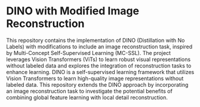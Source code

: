 # DINO with Modified Image Reconstruction
This repository contains the implementation of DINO (Distillation with No Labels) with modifications to include an image reconstruction task, inspired by Multi-Concept Self-Supervised Learning (MC-SSL). 
The project leverages Vision Transformers (ViTs) to learn robust visual representations without labeled data and explores the integration of reconstruction tasks to enhance learning.
DINO is a self-supervised learning framework that utilizes Vision Transformers to learn high-quality image representations without labeled data.
This repository extends the DINO approach by incorporating an image reconstruction task to investigate the potential benefits of combining global feature learning with local detail reconstruction.
